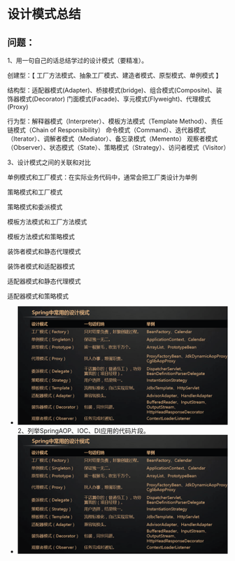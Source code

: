 # **设计模式总结**

## 问题：
1、用一句自己的话总结学过的设计模式（要精准）。

创建型：【 工厂方法模式、抽象工厂模式、建造者模式、原型模式、单例模式 】<Factory Method> <Abstract Factory> <Builder> <Prototype> <Singleton>
      
结构型：适配器模式(Adapter)、桥接模式(bridge)、组合模式(Composite)、装饰器模式(Decorator) 门面模式(Facade)、享元模式(Flyweight)、代理模式(Proxy)

行为型：解释器模式（Interpreter）、模板方法模式（Template Method）、责任链模式（Chain of Responsibility） 命令模式（Command）、迭代器模式（Iterator）、调解者模式（Mediator）、备忘录模式（Memento）
 观察者模式（Observer）、状态模式（State）、策略模式（Strategy）、访问者模式（Visitor）


3、设计模式之间的关联和对比
  
单例模式和工厂模式：在实际业务代码中，通常会把工厂类设计为单例

策略模式和工厂模式

策略模式和委派模式

模板方法模式和工厂方法模式

模板方法模式和策略模式

装饰者模式和静态代理模式

装饰者模式和适配器模式

适配器模式和静态代理模式

适配器模式和策略模式

- ![Image text](./design.png)
2、列举SpringAOP、IOC、DI应用的代码片段。
- ![Image text](./spring.png)



